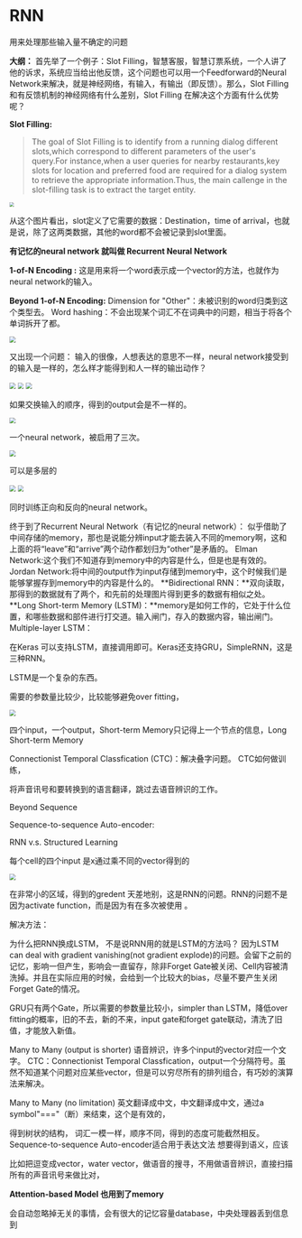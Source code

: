# RNN

用来处理那些输入量不确定的问题

**大纲：**
	首先举了一个例子：Slot Filling，智慧客服，智慧订票系统，一个人讲了他的诉求，系统应当给出他反馈，这个问题也可以用一个Feedforward的Neural Network来解决，就是神经网络，有输入，有输出（即反馈）。那么，Slot Filling和有反馈机制的神经网络有什么差别，Slot Filling 在解决这个方面有什么优势呢？

**Slot Filling:**

> The goal of Slot Filling is to identify from a running dialog different slots,which correspond to different parameters of the user's query.For instance,when a user queries for nearby restaurants,key slots for location and preferred food are required for a dialog system to retrieve the appropriate information.Thus, the main callenge in the slot-filling task is to extract the target entity.

<img src="https://raw.githubusercontent.com/feiguang414/blogImage/main/image/202401251827471.png" style="zoom: 50%;" />

从这个图片看出，slot定义了它需要的数据：Destination，time of arrival，也就是说，除了这两类数据，其他的word都不会被记录到slot里面。

**有记忆的neural network 就叫做 Recurrent Neural Network**

**1-of-N Encoding :**
	这是用来将一个word表示成一个vector的方法，也就作为neural network的输入。

**Beyond 1-of-N Encoding:**
	Dimension for "Other"：未被识别的word归类到这个类型去。
	Word hashing：不会出现某个词汇不在词典中的问题，相当于将各个单词拆开了都。

<img src="https://raw.githubusercontent.com/feiguang414/blogImage/main/image/202401270854282.png" style="zoom: 67%;" />



又出现一个问题：
	输入的很像，人想表达的意思不一样，neural network接受到的输入是一样的，怎么样才能得到和人一样的输出动作？

<img src="https://raw.githubusercontent.com/feiguang414/blogImage/main/image/202401270856264.png" style="zoom:67%;" />



<img src="https://raw.githubusercontent.com/feiguang414/blogImage/main/image/202401270910365.png" style="zoom:67%;" />

<img src="https://raw.githubusercontent.com/feiguang414/blogImage/main/image/202401270926172.png" style="zoom:67%;" />

如果交换输入的顺序，得到的output会是不一样的。

<img src="https://raw.githubusercontent.com/feiguang414/blogImage/main/image/202401270939651.png" style="zoom:67%;" />

一个neural network，被启用了三次。

<img src="https://raw.githubusercontent.com/feiguang414/blogImage/main/image/202401270956101.png" style="zoom:67%;" />

可以是多层的

<img src="https://raw.githubusercontent.com/feiguang414/blogImage/main/image/202401271017965.png" style="zoom:67%;" />

<img src="https://raw.githubusercontent.com/feiguang414/blogImage/main/image/202401271018627.png" style="zoom:67%;" />



同时训练正向和反向的neural network。

终于到了Recurrent Neural Network（有记忆的neural network）：
	似乎借助了中间存储的memory，那也是说能分辨input才能去装入不同的memory啊，这和上面的将“leave”和“arrive”两个动作都划归为“other”是矛盾的。
	Elman Network:这个我们不知道存到memory中的内容是什么，但是也是有效的。
	Jordan Network:将中间的output作为input存储到memory中，这个时候我们是能够掌握存到memory中的内容是什么的。
	**Bidirectional RNN：**双向读取，那得到的数据就有了两个，和先前的处理图片得到更多的数据有相似之处。
	**Long Short-term Memory (LSTM)：**memory是如何工作的，它处于什么位置，和哪些数据和部件进行打交道。输入闸门，存入的数据内容，输出闸门。
	Multiple-layer LSTM：

在Keras 可以支持LSTM，直接调用即可。Keras还支持GRU，SimpleRNN，这是三种RNN。

LSTM是一个复杂的东西。

需要的参数量比较少，比较能够避免over fitting，

<img src="https://raw.githubusercontent.com/feiguang414/blogImage/main/image/202401271023532.png" style="zoom:67%;" />

四个input，一个output，Short-term Memory只记得上一个节点的信息，Long Short-term Memory 

Connectionist Temporal Classfication (CTC)：解决叠字问题。
	CTC如何做训练，

将声音讯号和要转换到的语言翻译，跳过去语音辨识的工作。

Beyond Sequence

Sequence-to-sequence Auto-encoder:



RNN v.s. Structured Learning



每个cell的四个input 是x通过乘不同的vector得到的



<img src="https://raw.githubusercontent.com/feiguang414/blogImage/main/image/202401281014571.png" style="zoom:67%;" />



在非常小的区域，得到的gredent 天差地别，这是RNN的问题。RNN的问题不是因为activate function，而是因为有在多次被使用  。

解决方法：

为什么把RNN换成LSTM，
	不是说RNN用的就是LSTM的方法吗？
	因为LSTM can deal with gradient vanishing(not gradient explode)的问题。会留下之前的记忆，影响一但产生，影响会一直留存，除非Forget Gate被关闭、Cell内容被清洗掉。并且在实际应用的时候，会给到一个比较大的bias，尽量不要产生关闭Forget Gate的情况。

GRU只有两个Gate，所以需要的参数量比较小，simpler than LSTM，降低over fitting的概率，旧的不去，新的不来，input gate和forget gate联动，清洗了旧值，才能放入新值。

Many to Many (output is shorter)
	语音辨识，许多个input的vector对应一个文字。
	CTC：Connectionist Temporal Classfication，output一个分隔符号。虽然不知道某个问题对应某些vector，但是可以穷尽所有的排列组合，有巧妙的演算法来解决。

Many to Many (no limitation)
	英文翻译成中文，中文翻译成中文，通过a symbol"==="（断）来结束，这个是有效的，



得到树状的结构，
词汇一模一样，顺序不同，得到的态度可能截然相反。
Sequence-to-sequence Auto-encoder适合用于表达文法
想要得到语义，应该

比如把逗变成vector，water vector，做语音的搜寻，不用做语音辨识，直接扫描所有的声音讯号来做比对，

**Attention-based Model 也用到了memory**

会自动忽略掉无关的事情，会有很大的记忆容量database，中央处理器丢到信息到






